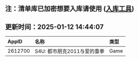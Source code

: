 ## 注：清单库已加密想要入库请使用 ([入库工具](https://github.com/BlankTMing/ManifestAutoUpdate/releases))

## 更新时间：2025-01-12 14:44:07
| AppID | 名称 | 类型  |
| :-------------------- | :----------------------------- | :----------- |
| 2612700 | S4U: 都市朋克2011与爱的重拳| Game |
